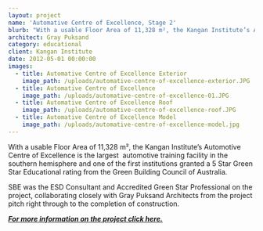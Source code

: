 ```yaml
---
layout: project
name: 'Automative Centre of Excellence, Stage 2'
blurb: "With a usable Floor Area of 11,328 m², the Kangan Institute’s Automotive Centre of Excellence is the largest \_automotive training facility in the southern hemisphere and one of the first institutions granted a 5 Star Green Star Educational rating from the Green Building Council of Australia."
architect: Gray Puksand
category: educational
client: Kangan Institute
date: 2012-05-01 00:00:00
images:
  - title: Automative Centre of Excellence Exterior
    image_path: /uploads/automative-centre-of-excellence-exterior.JPG
  - title: Automative Centre of Excellence
    image_path: /uploads/automative-centre-of-excellence-01.JPG
  - title: Automative Centre of Excellence Roof
    image_path: /uploads/automative-centre-of-excellence-roof.JPG
  - title: Automative Centre of Excellence Model
    image_path: /uploads/automative-centre-of-excellence-model.jpg
---
```



With a usable Floor Area of 11,328 m², the Kangan Institute’s Automotive Centre of Excellence is the largest  automotive training facility in the southern hemisphere and one of the first institutions granted a 5 Star Green Star Educational rating from the Green Building Council of Australia.

SBE was the ESD Consultant and Accredited Green Star Professional on the project, collaborating closely with Gray Puksand Architects from the project pitch right through to the completion of construction.

[***For more information on the project click here.***](/2017/10/31/kangan-automotive-centre-of-excellence-st-2-short-case-study.html)